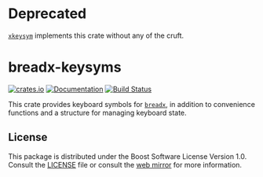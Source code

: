 # Deprecated

[`xkeysym`](https://crates.io/crates/xkeysym) implements this crate without any of the cruft.

# breadx-keysyms

[![crates.io][crates-badge]][crates-url]
[![Documentation][docs-badge]][docs-url]
[![Build Status][build-badge]][build-url]

[crates-badge]: https://img.shields.io/crates/v/breadx-keysyms
[crates-url]: https://crates.io/crates/breadx-keysyms
[docs-badge]: https://img.shields.io/docsrs/breadx-keysyms
[docs-url]: https://docs.rs/breadx-keysyms
[build-badge]: https://img.shields.io/github/workflow/status/bread-graphics/breadx-keysym/CI
[build-url]: https://github.com/bread-graphics/breadx-keysym/actions?query=workflow%3ACI+branch%3Amaster

This crate provides keyboard symbols for [`breadx`], in addition to convenience functions
and a structure for managing keyboard state.

## License

This package is distributed under the Boost Software License Version 1.0.
Consult the [LICENSE](./LICENSE) file or consult the [web mirror] for
more information.

[web mirror]: https://www.boost.org/LICENSE_1_0.txt

[`breadx`]: https://crates.io/crates/breadx